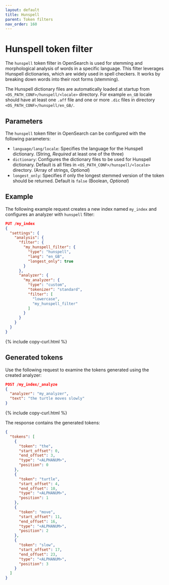 ```yaml
---
layout: default
title: Hunspell
parent: Token filters
nav_order: 160
---
```


# Hunspell token filter

The `hunspell` token filter in OpenSearch is used for stemming and morphological analysis of words in a specific language. This filter leverages Hunspell dictionaries, which are widely used in spell checkers. It works by breaking down words into their root forms (stemming).

The Hunspell dictionary files are automatically loaded at startup from `<OS_PATH_CONF>/hunspell/<locale>` directory. For example `en_GB` locale should have at least one `.aff` file and one or more `.dic` files in directory `<OS_PATH_CONF>/hunspell/en_GB/`.

## Parameters

The `hunspell` token filter in OpenSearch can be configured with the following parameters:

- `language/lang/locale`: Specifies the language for the Hunspell dictionary. (String, _Required_ at least one of the three)
- `dictionary`: Configures the dictionary files to be used for Hunspell dictionary. Default is all files in `<OS_PATH_CONF>/hunspell/<locale>` directory. (Array of strings, _Optional_)
- `longest_only`: Specifies if only the longest stemmed version of the token should be returned. Default is `false` (Boolean, _Optional_) 

## Example

The following example request creates a new index named `my_index` and configures an analyzer with `hunspell` filter:

```json
PUT /my_index
{
  "settings": {
    "analysis": {
      "filter": {
        "my_hunspell_filter": {
          "type": "hunspell",
          "lang": "en_GB",
          "longest_only": true
        }
      },
      "analyzer": {
        "my_analyzer": {
          "type": "custom",
          "tokenizer": "standard",
          "filter": [
            "lowercase",
            "my_hunspell_filter"
          ]
        }
      }
    }
  }
}
```
{% include copy-curl.html %}

## Generated tokens

Use the following request to examine the tokens generated using the created analyzer:

```json
POST /my_index/_analyze
{
  "analyzer": "my_analyzer",
  "text": "the turtle moves slowly"
}
```
{% include copy-curl.html %}

The response contains the generated tokens:

```json
{
  "tokens": [
    {
      "token": "the",
      "start_offset": 0,
      "end_offset": 3,
      "type": "<ALPHANUM>",
      "position": 0
    },
    {
      "token": "turtle",
      "start_offset": 4,
      "end_offset": 10,
      "type": "<ALPHANUM>",
      "position": 1
    },
    {
      "token": "move",
      "start_offset": 11,
      "end_offset": 16,
      "type": "<ALPHANUM>",
      "position": 2
    },
    {
      "token": "slow",
      "start_offset": 17,
      "end_offset": 23,
      "type": "<ALPHANUM>",
      "position": 3
    }
  ]
}
```